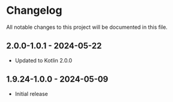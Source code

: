 # Changelog

All notable changes to this project will be documented in this file.

## 2.0.0-1.0.1 - 2024-05-22

- Updated to Kotlin 2.0.0

## 1.9.24-1.0.0 - 2024-05-09

- Initial release

